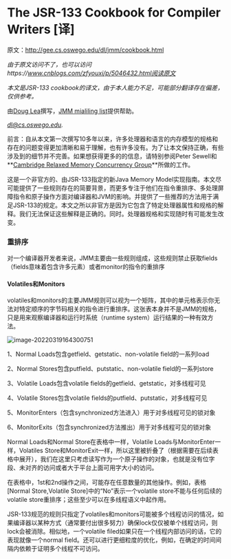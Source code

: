 # The JSR-133 Cookbook for Compiler Writers [译]

原文：http://gee.cs.oswego.edu/dl/jmm/cookbook.html

*由于原文访问不了，也可以访问https://www.cnblogs.com/zfyouxi/p/5046432.html阅读原文*

*本文是JSR-133 cookbook的译文，由于本人能力不足，可能部分翻译存在偏差，仅供参考。*



由[Doug Lea](http://gee.cs.oswego.edu/dl)撰写，[JMM mialiling list](http://www.cs.umd.edu/~pugh/java/memoryModel/)提供帮助。

*[dl@cs.oswego.edu](mailto:dl@cs.oswego.edu).*

前言：自从本文第一次撰写10多年以来，许多处理器和语言的内存模型的规格和存在的问题变得更加清晰和易于理解，也有许多没有。为了让本文保持正确，有些涉及到的细节并不完善。如果想获得更多的的信息，请特别参阅Peter Sewell和**[Cambridge  Relaxed Memory Concurrency Group](http://www.cl.cam.ac.uk/~pes20/weakmemory/index.html)**所做的工作。

这是一个非官方的、由JSR-133指定的新Java Memory Model实现指南。本文尽可能提供了一些规则存在的简要背景，而更多专注于他们在指令重排序、多处理屏障指令和原子操作方面对编译器和JVM的影响。并提供了一些推荐的方法用于满足JSR-133的规定。本文之所以非官方是因为它包含了特定处理器属性和规格的解释。我们无法保证这些解释是正确的。同时。处理器规格和实现随时有可能发生改变。

### 重排序

对一个编译器开发者来说，JMM主要由一些规则组成，这些规则禁止获取fields（fields意味着包含许多元素）或者monitor的指令的重排序

#### Volatiles和Monitors

volatiles和monitors的主要JMM规则可以视为一个矩阵，其中的单元格表示你无法对特定顺序的字节码相关的指令进行重排序。这张表本身并不是JMM的规格，只是用来观察编译器和运行时系统（runtime system）运行结果的一种有效方法。

![image-20220319164300751](/Users/dingyunlong/Code/Blog/dddjjq.github.io/_posts/image/2022-03-19/image-20220319164300751.png)

1、Normal Loads包含getfield、getstatic、non-volatile field的一系列load

2、Normal Stores包含putfield、putstatic、non-volatile field的一系列store

3、Volatile Loads包含volatile fields的getfield、getstatic，对多线程可见

4、Volatile Stores包含volatile fields的putfield、putstatic，对多线程可见

5、MonitorEnters（包含synchronized方法进入）用于对多线程可见的锁对象

6、MonitorExits（包含synchronized方法推出）用于对多线程可见的锁对象

Normal Loads和Normal Store在表格中一样，Volatile Loads与MonitorEnter一样，Volatiles Store和MonitorExit一样，所以这里被折叠了（根据需要在后续表格中展开），我们在这里只考虑读写作为一个原子操作的对象，也就是没有位字段、未对齐的访问或者大于平台上面可用字大小的访问。

在表格中，1st和2nd操作之间，可能存在任意数量的其他操作。例如，表格[Normal Store,Volatile Store]中的“No”表示一个volatile store不能与任何后续的volatile store重排序；这些至少可以在多线程语义中起作用。

JSR-133规范的规则只指定了volatiles和monitors可能被多个线程访问的情况，如果编译器以某种方式（通常要付出很多努力）确保lock仅仅被单个线程访问，则lock会被消除。相似地，一个volatile filed如果只在一个线程内部访问的话，它的表现就像一个normal field。还可以进行更细粒度的优化，例如，在确定的时间间隔内依赖于证明多个线程不可访问。


